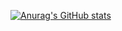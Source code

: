 [![Anurag's GitHub stats](https://github-readme-stats.vercel.app/api?username=baspavlou)](https://github.com/baspavlou/github-readme-stats)

<!--
**baspavlou/baspavlou** is a ✨ _special_ ✨ repository because its `README.md` (this file) appears on your GitHub profile.

Here are some ideas to get you started:

- 🔭 I’m currently working on ...
- 🌱 I’m currently learning ...
- 👯 I’m looking to collaborate on ...
- 🤔 I’m looking for help with ...
- 💬 Ask me about ...
- 📫 How to reach me: ...
- 😄 Pronouns: ...
- ⚡ Fun fact: ...
-->
